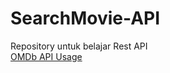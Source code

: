 # SearchMovie-API
Repository untuk belajar Rest API
<br>
<a href="http://www.omdbapi.com/#usage">OMDb API Usage</a>
